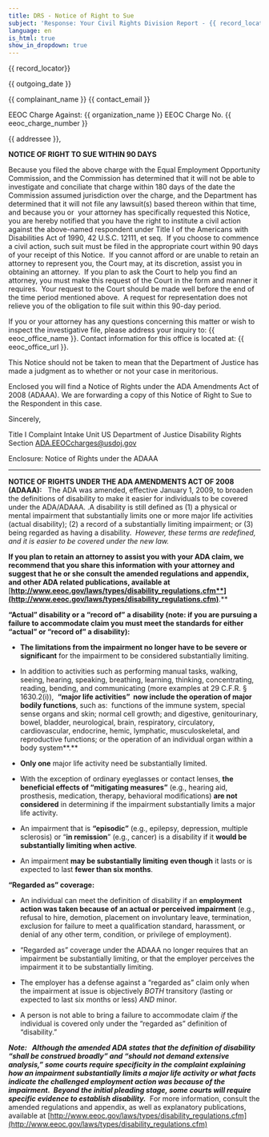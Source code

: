 ```yaml
---
title: DRS - Notice of Right to Sue
subject: 'Response: Your Civil Rights Division Report - {{ record_locator }} from the {{ section_name }} Section'
language: en
is_html: true
show_in_dropdown: true
---
```


{{ record_locator}}

{{ outgoing_date }}

{{ complainant_name }}
{{ contact_email }}

EEOC Charge Against: {{ organization_name }}
EEOC Charge No. {{ eeoc_charge_number }}

{{ addressee }},

**NOTICE OF RIGHT TO SUE WITHIN 90 DAYS**

Because you filed the above charge with the Equal Employment Opportunity Commission, and the Commission has determined that it will not be able to investigate and conciliate that charge within 180 days of the date the Commission assumed jurisdiction over the charge, and the Department has determined that it will not file any lawsuit(s) based thereon within that time, and because you or  your attorney has specifically requested this Notice, you are hereby notified that you have the right to institute a civil action against the above-named respondent under Title I of the Americans with Disabilities Act of 1990, 42 U.S.C. 12111, et seq.  If you choose to commence a civil action, such suit must be filed in the appropriate court within 90 days of your receipt of this Notice.  If you cannot afford or are unable to retain an attorney to represent you, the Court may, at its discretion, assist you in obtaining an attorney.  If you plan to ask the Court to help you find an attorney, you must make this request of the Court in the form and manner it requires.  Your request to the Court should be made well before the end of the time period mentioned above.  A request for representation does not relieve you of the obligation to file suit within this 90-day period.   

If you or your attorney has any questions concerning this matter or wish to inspect the investigative file, please address your inquiry to: {{ eeoc_office_name }}. Contact information for this office is located at: {{ eeoc_office_url }}.  

This Notice should not be taken to mean that the Department of Justice has made a judgment as to whether or not your case in meritorious.

Enclosed you will find a Notice of Rights under the ADA Amendments Act of 2008 (ADAAA). We are forwarding a copy of this Notice of Right to Sue to the Respondent in this case.

Sincerely,

Title I Complaint Intake Unit
US Department of Justice
Disability Rights Section
[ADA.EEOCcharges@usdoj.gov](mailto:ADA.EEOCcharges@usdoj.gov)

Enclosure:
Notice of Rights under the ADAAA

---


**NOTICE OF RIGHTS UNDER THE ADA AMENDMENTS ACT OF 2008 (ADAAA):**   The ADA was amended, effective January 1, 2009, to broaden the definitions of disability to make it easier for individuals to be covered under the ADA/ADAAA. .A disability is still defined as (1) a physical or mental impairment that substantially limits one or more major life activities (actual disability); (2) a record of a substantially limiting impairment; or (3) being regarded as having a disability.  _However, these terms are redefined, and it is easier to be covered under the new law._ 

**If you plan to retain an attorney to assist you with your ADA claim, we recommend that you share this information with your attorney and suggest that he or she consult the amended regulations and appendix, and other ADA related publications, available at** [**http://www.eeoc.gov/laws/types/disability_regulations.cfm**](http://www.eeoc.gov/laws/types/disability_regulations.cfm)**.**

**“Actual” disability or a “record of” a disability (note: if you are pursuing a failure to accommodate claim you must meet the standards for either “actual” or “record of” a disability):**

- **The limitations from the impairment no longer have to be severe or significant** for the impairment to be considered substantially limiting. 

- In addition to activities such as performing manual tasks, walking, seeing, hearing, speaking, breathing, learning, thinking, concentrating, reading, bending, and communicating (more examples at 29 C.F.R. § 1630.2(i)),  **“major life activities”  now include the operation of major bodily functions**, such as:  functions of the immune system, special sense organs and skin; normal cell growth; and digestive, genitourinary, bowel, bladder, neurological, brain, respiratory, circulatory, cardiovascular, endocrine, hemic, lymphatic, musculoskeletal, and reproductive functions; or the operation of an individual organ within a body system**.** 

- **Only one** major life activity need be substantially limited.

- With the exception of ordinary eyeglasses or contact lenses, **the beneficial effects of “mitigating measures”** (e.g., hearing aid, prosthesis, medication, therapy, behavioral modifications) **are not considered** in determining if the impairment substantially limits a major life activity. 

- An impairment that is **“episodic”** (e.g., epilepsy, depression, multiple sclerosis) or “**in remission**” (e.g., cancer) is a disability if it **would be substantially limiting when active**. 

- An impairment **may be substantially limiting** **even though** it lasts or is expected to last **fewer than six months**. 

**“Regarded as” coverage:** 

- An individual can meet the definition of disability if an **employment action was taken because of an actual or perceived impairment** (e.g., refusal to hire, demotion, placement on involuntary leave, termination, exclusion for failure to meet a qualification standard, harassment, or denial of any other term, condition, or privilege of employment).

- “Regarded as” coverage under the ADAAA no longer requires that an impairment be substantially limiting, or that the employer perceives the impairment it to be substantially limiting. 

- The employer has a defense against a “regarded as” claim only when the impairment at issue is objectively _BOTH_ transitory (lasting or expected to last six months or less) _AND_ minor.

- A person is not able to bring a failure to accommodate claim _if_ the individual is covered only under the “regarded as” definition of “disability.”

**_Note:   Although the amended ADA states that the definition of disability “shall be construed broadly” and “should not demand extensive analysis,” some courts require specificity in the complaint explaining how an impairment substantially limits a major life activity or what facts indicate the challenged employment action was because of the impairment.  Beyond the initial pleading stage, some courts will require specific evidence to establish disability._**  For more information, consult the amended regulations and appendix, as well as explanatory publications, available at [http://www.eeoc.gov/laws/types/disability_regulations.cfm](http://www.eeoc.gov/laws/types/disability_regulations.cfm)
